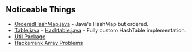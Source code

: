 ## Noticeable Things
- [OrderedHashMap.java](https://github.com/MusaBrt/testArea/blob/master/src/main/java/me/koply/test/util/OrderedHashMap.java) - Java's HashMap but ordered.
- [Table.java](https://github.com/MusaBrt/testArea/blob/master/src/main/java/me/koply/test/hashtable/Table.java) - [Hashtable.java](https://github.com/MusaBrt/testArea/blob/master/src/main/java/me/koply/test/hashtable/Hashtable.java) - Fully custom HashTable implementation.
- [Util Package](https://github.com/MusaBrt/testArea/tree/master/src/main/java/me/koply/test/util)
- [Hackerrank Array Problems](https://github.com/MusaBrt/testArea/blob/master/src/main/java/me/koply/test/hackerrank/Arrays.java)
